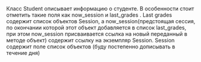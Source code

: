 Класс Student описывает информацию о студенте.
В особенности стоит отметить такие поля как now_session и last_grades
. Last grades содержит список объектов Session, а now_session(предстоящая сессия, по окончании которой этот объект добавляется 
в список last_grades, при этом now_session присваивается ссылка на новый переданный в методе объект) содержит ссылку на экземпляр Session.
Session содержит поле список объектов (буду постепенно дописывать в течение дня)
